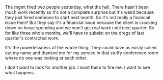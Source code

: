The mgmt fired two people yesterday, what the hell. There hasn't been much work recently so it's not a complete surprise but it's weird because they just hired someone to start next month. So it's not really a financial issue then? But they say it's a financial issue because the client is cracking down on loose spending and we won't get real work until next quarter. So for like three whole months, we'll have to subsist on the dregs of last quarter's contracted work.

It's the powerlessness of the whole thing. They could have as easily called out my name and thanked me for my service in that stuffy conference room where no one was looking at each other.

I don't want to look for another job. I want them to fire me. I want to see what happens.
